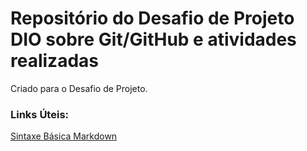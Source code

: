 # Repositório do Desafio de Projeto DIO sobre Git/GitHub e atividades realizadas
Criado para o Desafio de Projeto.

### Links Úteis:
[Sintaxe Básica Markdown](https://www.markdownguide.org/basic-syntax/)

